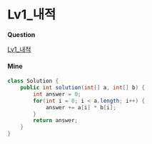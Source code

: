# Lv1_내적



**Question**

[Lv1_내적](https://programmers.co.kr/learn/courses/30/lessons/70128)



#### Mine

```java
class Solution {
    public int solution(int[] a, int[] b) {
        int answer = 0;
        for(int i = 0; i < a.length; i++) {
            answer += a[i] * b[i];
        }
        return answer;
    }
}
```

